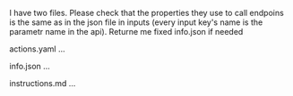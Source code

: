 I have two files. Please check that the properties they use to call endpoins is the same as in the json file in inputs (every input key's name is the parametr name in the api). Returne me fixed info.json if needed 

actions.yaml 
...

info.json 
...

instructions.md 
...